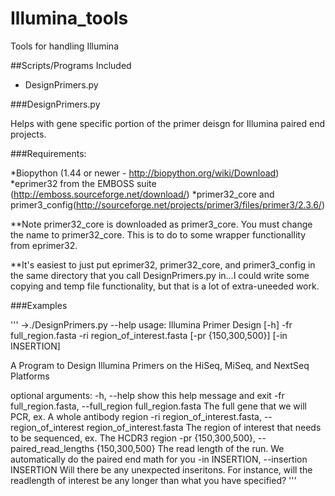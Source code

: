 Illumina_tools
==============

Tools for handling Illumina 

##Scripts/Programs Included

* DesignPrimers.py

###DesignPrimers.py

Helps with gene specific portion of the primer deisgn for Illumina paired end projects.

###Requirements:

*Biopython (1.44 or newer - http://biopython.org/wiki/Download)
*eprimer32 from the EMBOSS suite (http://emboss.sourceforge.net/download/)
*primer32_core and primer3_config(http://sourceforge.net/projects/primer3/files/primer3/2.3.6/)

**Note primer32_core is downloaded as primer3_core. You must change the name to primer32_core. This is to do to some wrapper functionallity from eprimer32. 

**It's easiest to just put eprimer32, primer32_core, and primer3_config in the same directory that you call DesignPrimers.py in...I could write some copying and temp file functionality, but that is a lot of extra-uneeded work.

###Examples

'''
->./DesignPrimers.py --help
usage: Illumina Primer Design [-h] -fr full_region.fasta -ri
                              region_of_interest.fasta [-pr {150,300,500}]
                              [-in INSERTION]

A Program to Design Illumina Primers on the HiSeq, MiSeq, and NextSeq
Platforms

optional arguments:
  -h, --help            show this help message and exit
  -fr full_region.fasta, --full_region full_region.fasta
                        The full gene that we will PCR, ex. A whole antibody
                        region
  -ri region_of_interest.fasta, --region_of_interest region_of_interest.fasta
                        The region of interest that needs to be sequenced, ex.
                        The HCDR3 region
  -pr {150,300,500}, --paired_read_lengths {150,300,500}
                        The read length of the run. We automatically do the
                        paired end math for you
  -in INSERTION, --insertion INSERTION
                        Will there be any unexpected inseritons. For instance,
                        will the readlength of interest be any longer than
                        what you have specified?
'''
